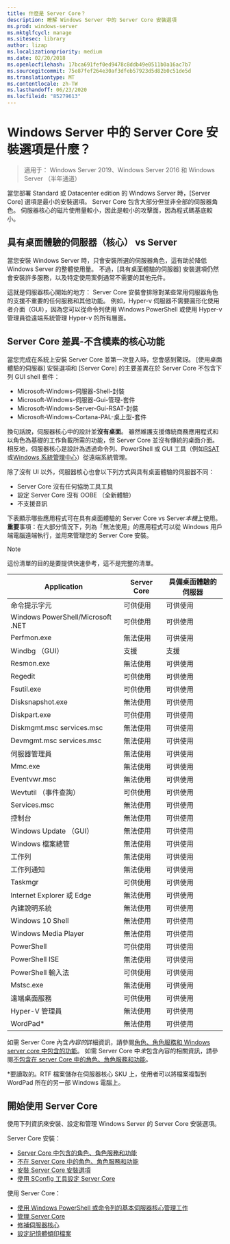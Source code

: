 ```yaml
---
title: 什麼是 Server Core？
description: 瞭解 Windows Server 中的 Server Core 安裝選項
ms.prod: windows-server
ms.mktglfcycl: manage
ms.sitesec: library
author: lizap
ms.localizationpriority: medium
ms.date: 02/20/2018
ms.openlocfilehash: 17bca691fef0ed9478c8ddb49e0511b0a16ac7b7
ms.sourcegitcommit: 75e87fef264e30af3dfeb57923d5d82b0c51de5d
ms.translationtype: MT
ms.contentlocale: zh-TW
ms.lasthandoff: 06/23/2020
ms.locfileid: "85279613"
---
```

# <a name="what-is-the-server-core-installation-option-in-windows-server"></a>Windows Server 中的 Server Core 安裝選項是什麼？

> 適用于： Windows Server 2019、Windows Server 2016 和 Windows Server （半年通道）

當您部署 Standard 或 Datacenter edition 的 Windows Server 時，[Server Core] 選項是最小的安裝選項。 Server Core 包含大部分但並非全部的伺服器角色。 伺服器核心的磁片使用量較小，因此是較小的攻擊面，因為程式碼基底較小。

## <a name="server-core-vs-server-with-desktop-experience"></a>具有桌面體驗的伺服器（核心） vs Server

當您安裝 Windows Server 時，只會安裝所選的伺服器角色，這有助於降低 Windows Server 的整體使用量。 不過，[具有桌面體驗的伺服器] 安裝選項仍然會安裝許多服務，以及特定使用案例通常不需要的其他元件。

這就是伺服器核心開始的地方： Server Core 安裝會排除對某些常用伺服器角色的支援不重要的任何服務和其他功能。 例如，Hyper-v 伺服器不需要圖形化使用者介面（GUI），因為您可以從命令列使用 Windows PowerShell 或使用 Hyper-v 管理員從遠端系統管理 Hyper-v 的所有層面。

## <a name="the-server-core-difference---core-capabilities-without-the-frills"></a>Server Core 差異-不含樸素的核心功能

當您完成在系統上安裝 Server Core 並第一次登入時，您會感到驚訝。 [使用桌面體驗的伺服器] 安裝選項和 [Server Core] 的主要差異在於 Server Core 不包含下列 GUI shell 套件：

- Microsoft-Windows-伺服器-Shell-封裝
- Microsoft-Windows-伺服器-Gui-管理-套件
- Microsoft-Windows-Server-Gui-RSAT-封裝
- Microsoft-Windows-Cortana-PAL-桌上型-套件

換句話說，伺服器核心中的設計並**沒有桌面**。 雖然維護支援傳統商務應用程式和以角色為基礎的工作負載所需的功能，但 Server Core 並沒有傳統的桌面介面。 相反地，伺服器核心是設計為透過命令列、PowerShell 或 GUI 工具（例如[RSAT](../../remote/remote-server-administration-tools.md)或[Windows 系統管理中心](../../manage/windows-admin-center/overview.md)）從遠端系統管理。

除了沒有 UI 以外，伺服器核心也會以下列方式與具有桌面體驗的伺服器不同：

- Server Core 沒有任何協助工具工具
- 設定 Server Core 沒有 OOBE （全新體驗）
- 不支援音訊

下表顯示哪些應用程式可在具有桌面體驗的 Server Core vs Server*本機*上使用。 **重要**事項：在大部分情況下，列為「無法使用」的應用程式可以從 Windows 用戶端電腦遠端執行，並用來管理您的 Server Core 安裝。

> [!NOTE]
> 這份清單的目的是要提供快速參考，這不是完整的清單。


| Application                        | Server Core     | 具備桌面體驗的伺服器 |
|------------------------------------|-----------------|--------------------------------|
| 命令提示字元                     | 可供使用       | 可供使用                      |
| Windows PowerShell/Microsoft .NET | 可供使用       | 可供使用                      |
| Perfmon.exe                        | 無法使用   | 可供使用                      |
| Windbg （GUI）                       | 支援       | 支援                      |
| Resmon.exe                         | 無法使用   | 可供使用                      |
| Regedit                            | 可供使用       | 可供使用                      |
| Fsutil.exe                         | 可供使用       | 可供使用                      |
| Disksnapshot.exe                   | 無法使用   | 可供使用                      |
| Diskpart.exe                       | 可供使用       | 可供使用                      |
| Diskmgmt.msc services.msc                       | 無法使用   | 可供使用                      |
| Devmgmt.msc services.msc                        | 無法使用   | 可供使用                      |
| 伺服器管理員                     | 無法使用   | 可供使用                      |
| Mmc.exe                            | 無法使用   | 可供使用                      |
| Eventvwr.msc                           | 無法使用   | 可供使用                      |
| Wevtutil （事件查詢）           | 可供使用       | 可供使用                      |
| Services.msc                       | 無法使用   | 可供使用                      |
| 控制台                      | 無法使用   | 可供使用                      |
| Windows Update （GUI）               | 無法使用   | 可供使用                      |
| Windows 檔案總管                   | 無法使用   | 可供使用                      |
| 工作列                            | 無法使用   | 可供使用                      |
| 工作列通知              | 無法使用   | 可供使用                      |
| Taskmgr                            | 可供使用       | 可供使用                      |
| Internet Explorer 或 Edge          | 無法使用   | 可供使用                      |
| 內建說明系統               | 無法使用   | 可供使用                      |
| Windows 10 Shell                   | 無法使用   | 可供使用                      |
| Windows Media Player               | 無法使用   | 可供使用                      |
| PowerShell                         | 可供使用       | 可供使用                      |
| PowerShell ISE                     | 無法使用   | 可供使用                      |
| PowerShell 輸入法                     | 可供使用       | 可供使用                      |
| Mstsc.exe                          | 無法使用   | 可供使用                      |
| 遠端桌面服務            | 可供使用       | 可供使用                      |
| Hyper-V 管理員                    | 無法使用   | 可供使用                      |
| WordPad\*                          | 無法使用   | 可供使用                      |


如需 Server Core 內含*內容的*詳細資訊，請參閱[角色、角色服務和 Windows server core 中包含的功能](server-core-roles-and-services.md)。 如需 Server Core 中*未*包含內容的相關資訊，請參閱[不包含在 server Core 中的角色、角色服務和功能](server-core-removed-roles.md)。

\*要讀取的。RTF 檔案儲存在伺服器核心 SKU 上，使用者可以將檔案複製到 WordPad 所在的另一部 Windows 電腦上。

## <a name="get-started-using-server-core"></a>開始使用 Server Core

使用下列資訊來安裝、設定和管理 Windows Server 的 Server Core 安裝選項。

Server Core 安裝：
- [Server Core 中包含的角色、角色服務和功能](server-core-roles-and-services.md)
- [不在 Server Core 中的角色、角色服務和功能](server-core-removed-roles.md)
- [安裝 Server Core 安裝選項](../../get-started/getting-started-with-server-core.md)
- [使用 SConfig 工具設定 Server Core](../../get-started/sconfig-on-ws2016.md)

使用 Server Core：
- [使用 Windows PowerShell 或命令列的基本伺服器核心管理工作](server-core-administer.md)
- [管理 Server Core](server-core-manage.md)
- [修補伺服器核心](server-core-servicing.md)
- [設定記憶體傾印檔案](server-core-memory-dump.md)
